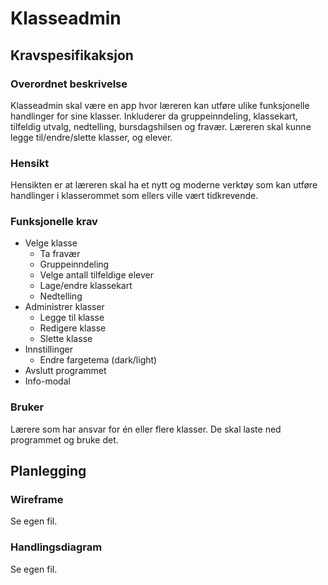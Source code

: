 # Klasseadmin

## Kravspesifikaksjon

### Overordnet beskrivelse
Klasseadmin skal være en app hvor læreren kan utføre ulike funksjonelle handlinger for sine klasser.
Inkluderer da gruppeinndeling, klassekart, tilfeldig utvalg, nedtelling, bursdagshilsen og fravær.
Læreren skal kunne legge til/endre/slette klasser, og elever.

### Hensikt
Hensikten er at læreren skal ha et nytt og moderne verktøy som kan utføre handlinger i klasserommet som ellers ville vært tidkrevende.

### Funksjonelle krav
- Velge klasse
  - Ta fravær
  - Gruppeinndeling
  - Velge antall tilfeldige elever
  - Lage/endre klassekart
  - Nedtelling
- Administrer klasser
  - Legge til klasse
  - Redigere klasse
  - Slette klasse
- Innstillinger
  - Endre fargetema (dark/light)
- Avslutt programmet
- Info-modal

### Bruker
Lærere som har ansvar for én eller flere klasser.
De skal laste ned programmet og bruke det.

## Planlegging

### Wireframe
Se egen fil.

### Handlingsdiagram
Se egen fil.
